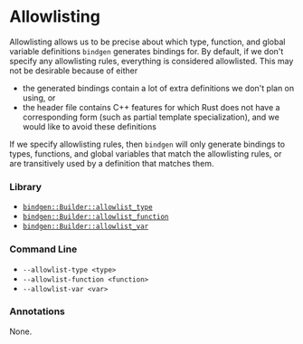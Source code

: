 # Allowlisting

Allowlisting allows us to be precise about which type, function, and global
variable definitions `bindgen` generates bindings for. By default, if we don't
specify any allowlisting rules, everything is considered allowlisted. This may
not be desirable because of either

* the generated bindings contain a lot of extra definitions we don't plan on using, or
* the header file contains C++ features for which Rust does not have a
  corresponding form (such as partial template specialization), and we would
  like to avoid these definitions

If we specify allowlisting rules, then `bindgen` will only generate bindings to
types, functions, and global variables that match the allowlisting rules, or are
transitively used by a definition that matches them.

### Library

* [`bindgen::Builder::allowlist_type`](https://docs.rs/bindgen/0.23.1/bindgen/struct.Builder.html#method.allowlist_type)
* [`bindgen::Builder::allowlist_function`](https://docs.rs/bindgen/0.23.1/bindgen/struct.Builder.html#method.allowlist_function)
* [`bindgen::Builder::allowlist_var`](https://docs.rs/bindgen/0.23.1/bindgen/struct.Builder.html#method.allowlist_var)

### Command Line

* `--allowlist-type <type>`
* `--allowlist-function <function>`
* `--allowlist-var <var>`

### Annotations

None.
